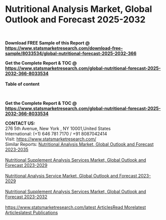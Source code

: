 <h1>Nutritional Analysis Market, Global Outlook and Forecast 2025-2032</h1><br/><p><strong>Download FREE Sample of this Report @ <a href="https://www.statsmarketresearch.com/download-free-sample/8033534/global-nutritional-forecast-2025-2032-366">https://www.statsmarketresearch.com/download-free-sample/8033534/global-nutritional-forecast-2025-2032-366</a></strong></p><div><b>Get the Complete Report & TOC @ <a href="https://www.statsmarketresearch.com/global-nutritional-forecast-2025-2032-366-8033534">https://www.statsmarketresearch.com/global-nutritional-forecast-2025-2032-366-8033534</a></b></div><br><b>Table of content</b><p><br><div><b>Get the Complete Report & TOC @ <a href="https://www.statsmarketresearch.com/global-nutritional-forecast-2025-2032-366-8033534">https://www.statsmarketresearch.com/global-nutritional-forecast-2025-2032-366-8033534</a></b></div></p> <b>CONTACT US:</b><br>276 5th Avenue, New York , NY 10001,United States<br>International: (+1) 646 781 7170 / +91 8087042414<br>Visit: <a href="https://www.statsmarketresearch.com/">https://www.statsmarketresearch.com/</a><br>Similar Reports: <a href="https://www.statsmarketresearch.com/global-nutritional-forecast-2025-2032-366-8033534">Nutritional Analysis Market, Global Outlook and Forecast 2023-2035</a><br/><br/><a href="https://www.statsmarketresearch.com/global-nutritional-forecast-2025-2032-366-8033534">Nutritional Supplement Analysis Services Market, Global Outlook and Forecast 2023-2029</a><br/><br/><a href="https://www.statsmarketresearch.com/global-nutritional-forecast-2025-2032-366-8033534">Nutritional Analysis Service Market, Global Outlook and Forecast 2023-2029</a><br/><br/><a href="https://www.statsmarketresearch.com/global-nutritional-forecast-2025-2032-366-8033534">Nutritional Supplement Analysis Services Market, Global Outlook and Forecast 2023-2032</a><br/><br/><a href="https://gyeongbokgung.com">https://www.statsmarketresearch.com/</a><a href="https://hallyeomaritime.com">latest Articles</a><a href="https://jingwansa.com">Read More</a><a href=https://nguoiviet.jp/">latest Articles</a><a href="https://www.intelmarketresearch.com/">latest Publications</a>